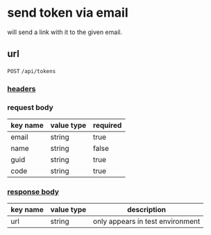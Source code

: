 # send token via email

will send a link with it to the given email.

## url

`POST` `/api/tokens`

### [headers](../request/headers.html)

### request body

key name | value type | required
--- | --- | ---
email | string | true
name | string | false
guid | string | true
code | string | true

### [response body](../response.html)

key name | value type | description
--- | --- | ---
url | string | only appears in test environment
